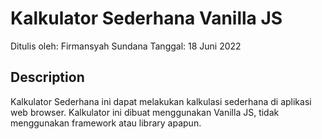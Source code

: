# Kalkulator Sederhana Vanilla JS

Ditulis oleh: Firmansyah Sundana
Tanggal: 18 Juni 2022

## Description

Kalkulator Sederhana ini dapat melakukan kalkulasi sederhana di aplikasi web browser. Kalkulator ini dibuat menggunakan Vanilla JS, tidak menggunakan framework atau library apapun.
